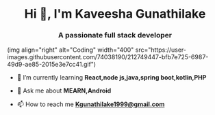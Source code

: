 <h1 align="center">Hi 👋, I'm Kaveesha Gunathilake</h1>
<h3 align="center">A passionate full stack developer</h3>
(img align="right" alt="Coding" width="400" src="https://user-images.githubusercontent.com/74038190/212749447-bfb7e725-6987-49d9-ae85-2015e3e7cc41.gif")

- 🌱 I’m currently learning **React,node js,java,spring boot,kotlin,PHP**

- 💬 Ask me about **MEARN,Android**

- 📫 How to reach me **Kgunathilake1999@gmail.com**

